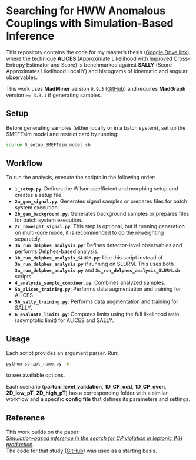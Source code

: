 # Searching for HWW Anomalous Couplings with Simulation-Based Inference

This repository contains the code for my master’s thesis ([Google Drive link](https://drive.google.com/drive/folders/196fLNg3hZFvv21622QWUlXJzikTR6Vxd?usp=share_link)), where the technique **ALICES** (Approximate Likelihood with Improved Cross-Entropy Estimator and Score) is benchmarked against **SALLY** (Score Approximates Likelihood LocallY) and histograms of kinematic and angular observables.

This work uses **MadMiner** version `0.9.3` ([GitHub](https://github.com/madminer-tool/madminer)) and requires **MadGraph** version `>= 3.3.1` if generating samples.

## Setup

Before generating samples (either locally or in a batch system), set up the SMEFTsim model and restrict card by running:

```bash
source 0_setup_SMEFTsim_model.sh
```

## Workflow

To run the analysis, execute the scripts in the following order:

- **`1_setup.py`**: Defines the Wilson coefficient and morphing setup and creates a setup file.
- **`2a_gen_signal.py`**: Generates signal samples or prepares files for batch system execution.
- **`2b_gen_background.py`**: Generates background samples or prepares files for batch system execution.
- **`2c_reweight_signal.py`**: This step is optional, but if running generation on multi-core mode, it is recommended to do the reweighting separately.
- **`3a_run_delphes_analysis.py`**: Defines detector-level observables and performs Delphes-based analysis.
- **`3b_run_delphes_analysis_SLURM.py`**: Use this script instead of **`3a_run_delphes_analysis.py`** if running on SLURM. This uses both **`3a_run_delphes_analysis.py`** and **`3c_run_delphes_analysis_SLURM.sh`** scripts.
- **`4_analysis_sample_combiner.py`**: Combines analyzed samples.
- **`5a_alices_training.py`**: Performs data augmentation and training for ALICES.
- **`5b_sally_training.py`**: Performs data augmentation and training for SALLY.
- **`6_evaluate_limits.py`**: Computes limits using the full likelihood ratio (asymptotic limit) for ALICES and SALLY.

## Usage

Each script provides an argument parser. Run:

```bash
python script_name.py -h
```

to see available options.

Each scenario (**parton_level_validation**, **1D_CP_odd**, **1D_CP_even**, **2D_low_pT**, **2D_high_pT**) has a corresponding folder with a similar workflow and a specific **config file** that defines its parameters and settings.

## Reference

This work builds on the paper:  
[*Simulation-based inference in the search for CP violation in leptonic WH production*](https://arxiv.org/abs/2308.02882).  
The code for that study ([GitHub](https://github.com/rbarrue/sally_cpv_wh)) was used as a starting basis.
